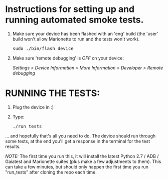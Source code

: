 Instructions for setting up and running automated smoke tests.
==============================================================

1. Make sure your device has been flashed with an 'eng' build (the 'user' build won't allow Marionette to run and the tests won't work).

   <pre>
   sudo ./bin/flash_device
   </pre>


2. Make sure 'remote debugging' is *OFF* on your device:

   *Settings > Device Information > More Information >  Developer > Remote debugging*



RUNNING THE TESTS:
==================

1. Plug the device in :) 

2. Type:

    <pre>./run_tests</pre>


... and hopefully that's all you need to do. The device should run through some tests, at the end you'll get a response in the terminal for the test results.

*NOTE:* The first time you run this, it will install the latest Python 2.7 / ADB / Gaiatest and Marionette suites (plus make a few adjustments to them). This can take a few minutes, but should only happen the first time you run "run_tests" after cloning the repo each time.
